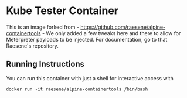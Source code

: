 # Kube Tester Container

This is an image forked from - https://github.com/raesene/alpine-containertools - We only added a few tweaks here and there to allow for Meterpreter payloads to be injected. For documentation, go to that Raesene's repository.

## Running Instructions

You can run this container with just a shell for interactive access with 

`docker run -it raesene/alpine-containertools /bin/bash`
